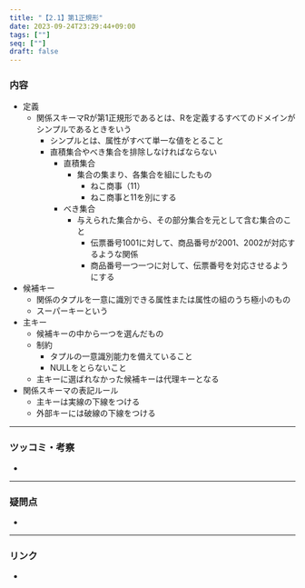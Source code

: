 ```yaml
---
title: "【2.1】第1正規形"
date: 2023-09-24T23:29:44+09:00
tags: [""]
seq: [""]
draft: false
---
```


### 内容
- 定義
  - 関係スキーマRが第1正規形であるとは、Rを定義するすべてのドメインがシンプルであるときをいう
    - シンプルとは、属性がすべて単一な値をとること
    - 直積集合やべき集合を排除しなければならない
      - 直積集合
        - 集合の集まり、各集合を組にしたもの
          - ねこ商事（11）
          - ねこ商事と11を別にする
      - べき集合
        - 与えられた集合から、その部分集合を元として含む集合のこと
          - 伝票番号1001に対して、商品番号が2001、2002が対応するような関係
          - 商品番号一つ一つに対して、伝票番号を対応させるようにする
- 候補キー
  - 関係のタプルを一意に識別できる属性または属性の組のうち極小のもの
  - スーパーキーという
- 主キー
  - 候補キーの中から一つを選んだもの
  - 制約
    - タプルの一意識別能力を備えていること
    - NULLをとらないこと
  - 主キーに選ばれなかった候補キーは代理キーとなる
- 関係スキーマの表記ルール
  - 主キーは実線の下線をつける
  - 外部キーには破線の下線をつける

---
### ツッコミ・考察
- 

---
### 疑問点
- 


---
### リンク
- 
